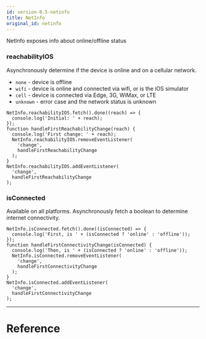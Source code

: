 ```yaml
---
id: version-0.5-netinfo
title: NetInfo
original_id: netinfo
---
```


NetInfo exposes info about online/offline status

### reachabilityIOS

Asynchronously determine if the device is online and on a cellular network.

* `none` - device is offline
* `wifi` - device is online and connected via wifi, or is the iOS simulator
* `cell` - device is connected via Edge, 3G, WiMax, or LTE
* `unknown` - error case and the network status is unknown

```
NetInfo.reachabilityIOS.fetch().done((reach) => {
  console.log('Initial: ' + reach);
});
function handleFirstReachabilityChange(reach) {
  console.log('First change: ' + reach);
  NetInfo.reachabilityIOS.removeEventListener(
    'change',
    handleFirstReachabilityChange
  );
}
NetInfo.reachabilityIOS.addEventListener(
  'change',
  handleFirstReachabilityChange
);
```

### isConnected

Available on all platforms. Asynchronously fetch a boolean to determine internet connectivity.

```
NetInfo.isConnected.fetch().done((isConnected) => {
  console.log('First, is ' + (isConnected ? 'online' : 'offline'));
});
function handleFirstConnectivityChange(isConnected) {
  console.log('Then, is ' + (isConnected ? 'online' : 'offline'));
  NetInfo.isConnected.removeEventListener(
    'change',
    handleFirstConnectivityChange
  );
}
NetInfo.isConnected.addEventListener(
  'change',
  handleFirstConnectivityChange
);
```

---

# Reference
